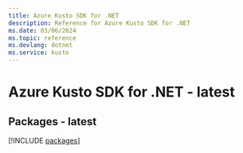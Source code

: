 ```yaml
---
title: Azure Kusto SDK for .NET
description: Reference for Azure Kusto SDK for .NET
ms.date: 03/06/2024
ms.topic: reference
ms.devlang: dotnet
ms.service: kusto
---
```

# Azure Kusto SDK for .NET - latest
## Packages - latest
[!INCLUDE [packages](kusto-index.md)]